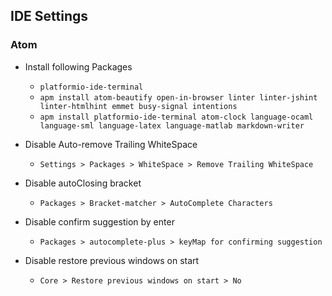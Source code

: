 ## IDE Settings


### Atom   
* Install following Packages
    * `platformio-ide-terminal`
    * `apm install atom-beautify open-in-browser linter linter-jshint linter-htmlhint emmet busy-signal intentions`
    * `apm install platformio-ide-terminal atom-clock language-ocaml language-sml language-latex language-matlab markdown-writer`

* Disable Auto-remove Trailing WhiteSpace   
  * `Settings > Packages > WhiteSpace > Remove Trailing WhiteSpace`

* Disable autoClosing bracket  
    * `Packages > Bracket-matcher > AutoComplete Characters`

* Disable confirm suggestion by enter  
    * `Packages > autocomplete-plus > keyMap for confirming suggestion`

* Disable restore previous windows on start  
    * `Core > Restore previous windows on start > No`
